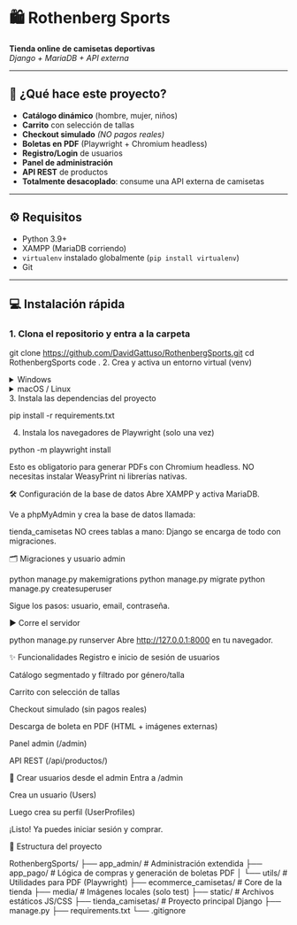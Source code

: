 # 🛍️ Rothenberg Sports

**Tienda online de camisetas deportivas**  
_Django + MariaDB + API externa_

---

## 🚀 ¿Qué hace este proyecto?

- **Catálogo dinámico** (hombre, mujer, niños)
- **Carrito** con selección de tallas
- **Checkout simulado** _(NO pagos reales)_
- **Boletas en PDF** (Playwright + Chromium headless)
- **Registro/Login** de usuarios
- **Panel de administración**
- **API REST** de productos
- **Totalmente desacoplado**: consume una API externa de camisetas

---

## ⚙️ Requisitos

- Python 3.9+
- XAMPP (MariaDB corriendo)
- `virtualenv` instalado globalmente (`pip install virtualenv`)
- Git

---

## 💻 Instalación rápida

### 1. Clona el repositorio y entra a la carpeta

git clone https://github.com/DavidGattuso/RothenbergSports.git
cd RothenbergSports
code .
2. Crea y activa un entorno virtual (venv)
<details> <summary>Windows</summary>

python -m venv venv
.\venv\Scripts\activate
</details> <details> <summary>macOS / Linux</summary>

python3 -m venv venv
source venv/bin/activate
</details>
3. Instala las dependencias del proyecto

pip install -r requirements.txt

4. Instala los navegadores de Playwright (solo una vez)

python -m playwright install

Esto es obligatorio para generar PDFs con Chromium headless.
NO necesitas instalar WeasyPrint ni librerías nativas.

🛠️ Configuración de la base de datos
Abre XAMPP y activa MariaDB.

Ve a phpMyAdmin y crea la base de datos llamada:

tienda_camisetas
NO crees tablas a mano: Django se encarga de todo con migraciones.

🗂️ Migraciones y usuario admin

python manage.py makemigrations
python manage.py migrate
python manage.py createsuperuser

Sigue los pasos: usuario, email, contraseña.

▶️ Corre el servidor

python manage.py runserver
Abre http://127.0.0.1:8000 en tu navegador.

✨ Funcionalidades
Registro e inicio de sesión de usuarios

Catálogo segmentado y filtrado por género/talla

Carrito con selección de tallas

Checkout simulado (sin pagos reales)

Descarga de boleta en PDF (HTML + imágenes externas)

Panel admin (/admin)

API REST (/api/productos/)

👤 Crear usuarios desde el admin
Entra a /admin

Crea un usuario (Users)

Luego crea su perfil (UserProfiles)

¡Listo! Ya puedes iniciar sesión y comprar.

📁 Estructura del proyecto

RothenbergSports/
├── app_admin/               # Administración extendida
├── app_pago/                # Lógica de compras y generación de boletas PDF
│   └── utils/               # Utilidades para PDF (Playwright)
├── ecommerce_camisetas/     # Core de la tienda
├── media/                   # Imágenes locales (solo test)
├── static/                  # Archivos estáticos JS/CSS
├── tienda_camisetas/        # Proyecto principal Django
├── manage.py
├── requirements.txt
└── .gitignore